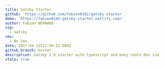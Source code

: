 ```yaml
---
title: Gatsby Starter
github: 'https://github.com/fabien0102/gatsby-starter'
demo: 'https://fabien0102-gatsby-starter.netlify.com/'
author: Fabien BERNARD
ssg:
  - Gatsby
cms:
  - No Cms
date: 2017-04-13T12:50:52.000Z
github_branch: master
description: Gatsby 2.0 starter with typescript and many cools dev tools
stale: true
---
```


